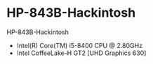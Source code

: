 # HP-843B-Hackintosh
HP-843B-Hackintosh
* Intel(R) Core(TM) i5-8400 CPU @ 2.80GHz
* Intel CoffeeLake-H GT2 [UHD Graphics 630]

